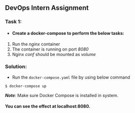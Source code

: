 ## DevOps Intern Assignment
### Task 1:
- ####  Create a docker-compose to perform the below tasks:
1. Run the *nginx* container
2. The container is running on port *8080*
3. Nginx *conf* should be mounted as *volume*

### Solution:
- Run the `docker-compose.yaml` file by using below command
```bash
$ docker-compose up
```
***Note***: Make sure Docker Compose is installed in system.
#### You can see the effect at localhost:8080.

